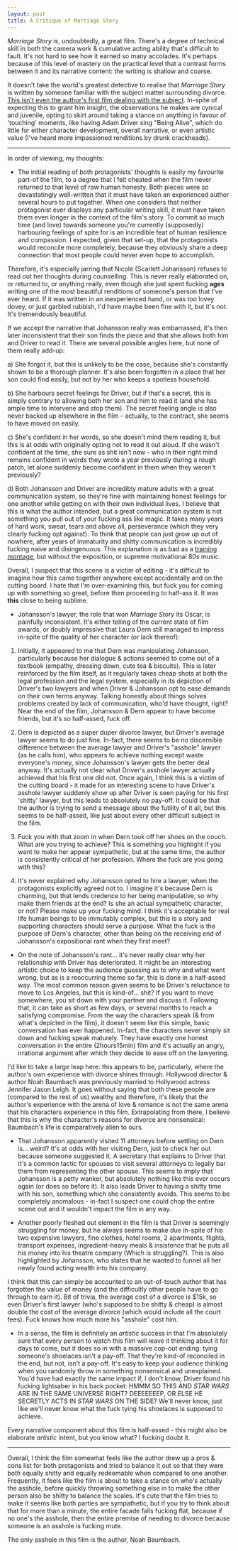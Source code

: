 ```yaml
---
layout: post
title: A Critique of Marriage Story
---
```


*Marriage Story* is, undoubtedly, a great film. There's a degree of technical skill in both the camera work & cumulative acting ability that's difficult to fault. It's not hard to see how it earned so many accolades. It's perhaps because of this level of mastery on the practical level that a contrast forms between it and its narrative content: the writing is shallow and coarse.

It doesn't take the world's greatest detective to realise that *Marriage Story* is written by someone familiar with the subject matter surrounding divorce. [This isn't even the author's first film dealing with the subject](https://www.imdb.com/title/tt0367089/). In-spite of expecting this to grant him insight, the observations he makes are cynical and juvenile, opting to skirt around taking a stance on anything in favour of 'touching' moments, like having Adam Driver sing "Being Alive", which do little for either character development, overall narrative, or even artistic value (I've heard more impassioned renditions by drunk crackheads).

---

In order of viewing, my thoughts:

- The initial reading of both protagonists' thoughts is easily my favourite part-of the film, to a degree that I felt cheated when the film never returned to that level of raw human honesty. Both pieces were so devastatingly well-written that it must have taken an experienced author several hours to put together. When one considers that neither protagonist ever displays any particular writing skill, it must have taken them even longer in the context of the film's story. To commit so much time (and love) towards someone you're currently (supposedly) harbouring feelings of spite for is an incredible feat of human resilience and compassion. I expected, given that set-up, that the protagonists would reconcile more completely, because they obviously share a deep connection that most people could never even hope to accomplish. 

Therefore, it's especially jarring that Nicole (Scarlett Johansson) refuses to read out her thoughts during counselling. This is never really elaborated on, or returned to, or anything really, even though she just spent fucking **ages** writing one of the most beautiful renditions of someone's person that I've ever heard. If it was written in an inexperienced hand, or was too lovey dovey, or just garbled rubbish, I'd have maybe been fine with it, but it's not. It's tremendously beautiful.

If we accept the narrative that Johansson really was embarrassed, it's then later inconsistent that their son finds the piece and that she allows both him and Driver to read it. There are several possible angles here, but none of them really add-up:

a) She forgot it, but this is unlikely to be the case, because she's constantly shown to be a thorough planner. It's also been forgotten in a place that her son could find easily, but not by her who keeps a spotless household.

b) She harbours secret feelings for Driver, but if that's a secret, this is simply contrary to allowing both her son and him to read it (and she has ample time to intervene and stop them). The secret feeling angle is also never backed up elsewhere in the film - actually, to the contract, she seems to have moved on easily.

c) She's confident in her words, so she doesn't mind them reading it, but this is at odds with originally opting not to read it out aloud. If she wasn't confident at the time, she sure as shit isn't now - who in their right mind remains confident in words they wrote a year previously during a rough patch, let alone suddenly become confident in them when they weren't previously?

d) Both Johansson and Driver are incredibly mature adults with a great communication system, so they're fine with maintaining honest feelings for one another while getting on with their own individual lives. I believe that this is what the author intended, but a great communication system is not something you pull out of your fucking ass like magic. It takes many years of hard work, sweat, tears and above all, perseverance (which they very clearly fucking opt against). To think that people can just grow up out of nowhere, after years of immaturity and shitty communication is incredibly fucking naive and disingenuous. This explanation is as bad as a [training montage](https://www.youtube.com/watch?v=cf6SaA-Kdro&t), but without the exposition, or supreme motivational 80s music.

Overall, I suspect that this scene is a victim of editing - it's difficult to imagine how this came together anywhere except accidentally and on the cutting board. I hate that I'm over-examining this, but fuck you for coming up with something so great, before then proceeding to half-ass it. It was **this** close to being sublime. 

- Johansson's lawyer, the role that won *Marriage Story* its Oscar, is painfully inconsistent. It's either telling of the current state of film awards, or doubly impressive that Laura Dern still managed to impress in-spite of the quality of her character (or lack thereof):

1) Initially, it appeared to me that Dern was manipulating Johansson, particularly because her dialogue & actions seemed to come out of a textbook (empathy, dressing down, cute tea & biscuits). This is later reinforced by the film itself, as it regularly takes cheap shots at both the legal profession and the legal system, especially in its depiction of Driver's two lawyers and when Driver & Johansson opt to ease demands on their own terms anyway. Talking honestly about things solves problems created by lack of communication, who'd have thought, right? Near the end of the film, Johansson & Dern appear to have become friends, but it's so half-assed, fuck off.

2) Dern is depicted as a super duper divorce lawyer, but Driver's average lawyer seems to do just fine. In-fact, there seems to be no discernible difference between the average lawyer and Driver's "asshole" lawyer (as he calls him), who appears to achieve nothing except waste everyone's money, since Johansson's lawyer gets the better deal anyway. It's actually not clear what Driver's asshole lawyer actually achieved that his first one did not. Once again, I think this is a victim of the cutting board - it made for an interesting scene to have Driver's asshole lawyer suddenly show up after Driver is seen paying for his first 'shitty' lawyer, but this leads to absolutely no pay-off. It could be that the author is trying to send a message about the futility of it all, but this seems to be half-assed, like just about every other difficult subject in the film.

3) Fuck you with that zoom in when Dern took off her shoes on the couch. What are you trying to achieve? This is something you highlight if you want to make her appear sympathetic, but at the same time, the author is consistently critical of her profession. Where the fuck are you going with this?

4) It's never explained why Johansson opted to hire a lawyer, when the protagonists explicitly agreed not to. I imagine it's because Dern is charming, but that lends credence to her being manipulative, so why make them friends at the end? Is she an actual sympathetic character, or not? Please make up your fucking mind. I think it's acceptable for real life human beings to be immutably complex, but this is a story and supporting characters should serve a purpose. What the fuck is the purpose of Dern's character, other than being on the receiving end of Johansson's expositional rant when they first meet?

- On the note of Johansson's rant... it's never really clear why her relationship with Driver has deteriorated. It might be an interesting artistic choice to keep the audience guessing as to why and what went wrong, but as is a reoccurring theme so far, this is done in a half-assed way. The most common reason given seems to be Driver's reluctance to move to Los Angeles, but this is kind-of... shit? If you want to move somewhere, you sit down with your partner and discuss it. Following that, it can take as short as few days, or several months to reach a satisfying compromise. From the way the characters speak (& from what's depicted in the film), it doesn't seem like this simple, basic conversation has ever happened. In-fact, the characters never simply sit down and fucking speak maturely. They have exactly one honest conversation in the entire (2hours15min) film and it's actually an angry, irrational argument after which they decide to ease off on the lawyering.

I'd like to take a large leap here: this appears to be, particularly, where the author's own experience with divorce shines through. Hollywood director & author Noah Baumbach was previously married to Hollywood actress Jennifer Jason Leigh. It goes without saying that both these people are (compared to the rest of us) wealthy and therefore, it's likely that the author's experience with the arena of love & romance is not the same arena that his characters experience in this film. Extrapolating from there, I believe that this is why the character's reasons for divorce are nonsensical: Baumbach's life is comparatively alien to ours.

- That Johansson apparently visited 11 attorneys before settling on Dern is... weird? It's at odds with her visiting Dern, just to check her out because someone suggested it. A secretary that explains to Driver that it's a common tactic for spouses to visit several attorneys to legally bar them from representing the other spouse. This seems to imply that Johansson is a petty wanker, but absolutely nothing like this ever occurs again (or does so before it). It also leads Driver to having a shitty time with his son, something which she consistently avoids. This seems to be completely anomalous - in-fact I suspect one could chop the entire scene out and it wouldn't impact the film in any way.

- Another poorly fleshed out element in the film is that Driver is seemingly struggling for money, but he always seems to make due in-spite of his two expensive lawyers, fine clothes, hotel rooms, 2 apartments, flights, transport expenses, ingredient-heavy meals & insistence that he puts all his money into his theatre company (Which is struggling?). This is also highlighted by Johansson, who states that he wanted to funnel all her newly found acting wealth into his company. 

I think that this can simply be accounted to an out-of-touch author that has forgotten the value of money (and the difficultly other people have to go through to earn it). Bit of trivia, the average cost of a divorce is $15k, so even Driver's first lawyer (who's supposed to be shitty & cheap) is almost double the cost of the average divorce (which would include all the court fees). Fuck knows how much more his "asshole" cost him.

- In a sense, the film is definitely an *artistic* success in that I'm absolutely sure that every person to watch this film will leave it thinking about it for days to come, but it does so in with a massive cop-out ending: tying someone's shoelaces isn't a pay-off. That they're kind-of reconciled in the end, but not, isn't a pay-off. It's easy to keep your audience thinking when you randomly throw in something nonsensical and unexplained. You'd have had exactly the same impact if, I don't know, Driver found his fucking lightsaber in his back pocket: HMMM SO THIS AND *STAR WARS* ARE IN THE SAME UNIVERSE RIGHT? DEEEEEEEP, OR ELSE HE SECRETLY ACTS IN *STAR WARS* ON THE SIDE? We'll never know, just like we'll never know what the fuck tying his shoelaces is supposed to achieve.

Every narrative component about this film is half-assed - this might also be elaborate *artistic* intent, but you know what? I fucking doubt it.

---

Overall, I think the film somewhat feels like the author drew up a pros & cons list for both protagonists and tried to balance it out so that they were both equally shitty and equally redeemable when compared to one another. Frequently, it feels like the film is about to take a stance on who's actually the asshole, before quickly throwing something else in to make the other person also be shitty to balance the scales. It's cute that the film tries to make it seems like both parties are sympathetic, but if you try to think about that for more than a minute, the entire facade falls fucking flat, because if no one's the asshole, then the entire premise of needing to divorce because someone is an asshole is fucking mute.

The only asshole in this film is the author, Noah Baumbach.